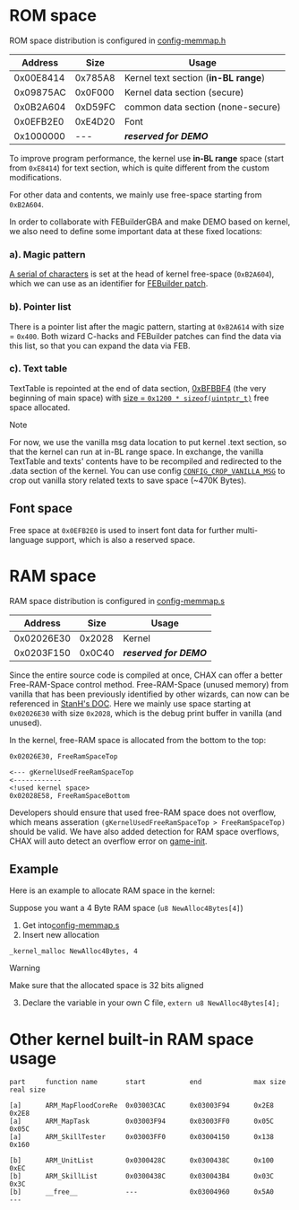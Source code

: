 # ROM space

ROM space distribution is configured in [config-memmap.h](../include/Configs/config-memmap.h)

| Address   | Size    | Usage
| -------   | ------- | -----
| 0x00E8414 | 0x785A8 | Kernel text section (**in-BL range**)
| 0x09875AC | 0x0F000 | Kernel data section (secure)
| 0x0B2A604 | 0xD59FC | common data section (none-secure)
| 0x0EFB2E0 | 0xE4D20 | Font
| 0x1000000 | ---     | ***reserved for DEMO***

To improve program performance, the kernel use **in-BL range** space (start from `0xE8414`) for text section, which is quite different from the custom modifications.

For other data and contents, we mainly use free-space starting from `0xB2A604`.

In order to collaborate with FEBuilderGBA and make DEMO based on kernel, we also need to define some important data at these fixed locations:

### a). Magic pattern

[A serial of characters](../main.event#L11) is set at the head of kernel free-space (`0xB2A604`), which we can use as an identifier for [FEBuilder patch](../Patches/PATCH_SkillInfo.txt#L4).

### b). Pointer list

There is a pointer list after the magic pattern, starting at `0xB2A614` with size = `0x400`. Both wizard C-hacks and FEBuilder patches can find the data via this list, so that you can expand the data via FEB.

### c). Text table

TextTable is repointed at the end of data section, [0xBFBBF4](../include/Configs/config-memmap.h#35) (the very beginning of main space) with [size = `0x1200 * sizeof(uintptr_t)`](../Repoint/RepointText/RepointText.event#L9) free space allocated.

> [!NOTE]
> For now, we use the vanilla msg data location to put kernel .text section, so that the kernel can run at in-BL range space. In exchange, the vanilla TextTable and texts' contents have to be recompiled and redirected to the .data section of the kernel. You can use config [`CONFIG_CROP_VANILLA_MSG`](../include/Configs/configs.h#L18) to crop out vanilla story related texts to save space (~470K Bytes).

## Font space

Free space at `0x0EFB2E0` is used to insert font data for further multi-language support, which is also a reserved space.

# RAM space

RAM space distribution is configured in [config-memmap.s](../include/Configs/config-memmap.s)

| Address    | Size    | Usage
| -------    | ------  | -----
| 0x02026E30 | 0x2028  | Kernel
| 0x0203F150 | 0x0C40  | ***reserved for DEMO***

Since the entire source code is compiled at once, CHAX can offer a better Free-RAM-Space control method.
Free-RAM-Space (unused memory) from vanilla that has been previously identified by other wizards, can now can be referenced in [StanH's DOC](https://github.com/StanHash/DOC/blob/master/FREE-RAM-SPACE.md). Here we mainly use space starting at `0x02026E30` with size `0x2028`, which is the debug print buffer in vanilla (and unused).

In the kernel, free-RAM space is allocated from the bottom to the top:

```assembly
0x02026E30, FreeRamSpaceTop

<--- gKernelUsedFreeRamSpaceTop
<------------
<!used kernel space>
0x02028E58, FreeRamSpaceBottom
```

Developers should ensure that used free-RAM space does not overflow, which means asseration `(gKernelUsedFreeRamSpaceTop > FreeRamSpaceTop)` should be valid. We have also added detection for RAM space overflows, CHAX will auto detect an overflow error on [game-init](../Kernel/Wizardry/Common/GameInitHook/source/GameInit.c#L14).

## Example

Here is an example to allocate RAM space in the kernel:

Suppose you want a 4 Byte RAM space (`u8 NewAlloc4Bytes[4]`)

1. Get into[config-memmap.s](../include/Configs/config-memmap.s)
2. Insert new allocation

```
_kernel_malloc NewAlloc4Bytes, 4
```
> [!WARNING]
> Make sure that the allocated space is 32 bits aligned

3. Declare the variable in your own C file, `extern u8 NewAlloc4Bytes[4];`

# Other kernel built-in RAM space usage
```
part     function name       start           end             max size    real size

[a]      ARM_MapFloodCoreRe  0x03003CAC      0x03003F94      0x2E8       0x2E8
[a]      ARM_MapTask         0x03003F94      0x03003FF0      0x05C       0x05C
[a]      ARM_SkillTester     0x03003FF0      0x03004150      0x138       0x160

[b]      ARM_UnitList        0x0300428C      0x0300438C      0x100       0xEC
[b]      ARM_SkillList       0x0300438C      0x030043B4      0x03C       0x3C
[b]      __free__            ---             0x03004960      0x5A0       ---
```
